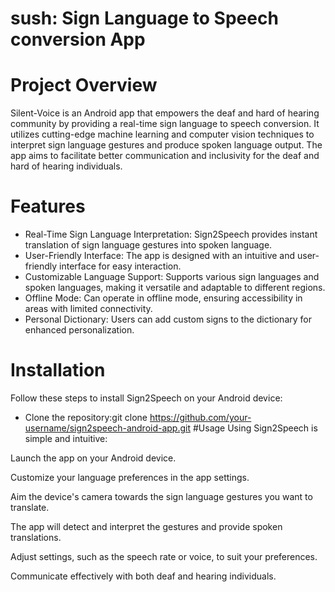 # sush: Sign Language to Speech conversion App
# Project Overview
Silent-Voice is an Android app that empowers the deaf and hard of hearing community by providing a real-time sign language to speech conversion. It utilizes cutting-edge machine learning and computer vision techniques to interpret sign language gestures and produce spoken language output. The app aims to facilitate better communication and inclusivity for the deaf and hard of hearing individuals.
# Features
* Real-Time Sign Language Interpretation: Sign2Speech provides instant translation of sign language gestures into spoken language.
* User-Friendly Interface: The app is designed with an intuitive and user-friendly interface for easy interaction.
* Customizable Language Support: Supports various sign languages and spoken languages, making it versatile and adaptable to different regions.
* Offline Mode: Can operate in offline mode, ensuring accessibility in areas with limited connectivity.
* Personal Dictionary: Users can add custom signs to the dictionary for enhanced personalization.
# Installation
Follow these steps to install Sign2Speech on your Android device:

* Clone the repository:git clone https://github.com/your-username/sign2speech-android-app.git
#Usage
Using Sign2Speech is simple and intuitive:

Launch the app on your Android device.

Customize your language preferences in the app settings.

Aim the device's camera towards the sign language gestures you want to translate.

The app will detect and interpret the gestures and provide spoken translations.

Adjust settings, such as the speech rate or voice, to suit your preferences.

Communicate effectively with both deaf and hearing individuals.
